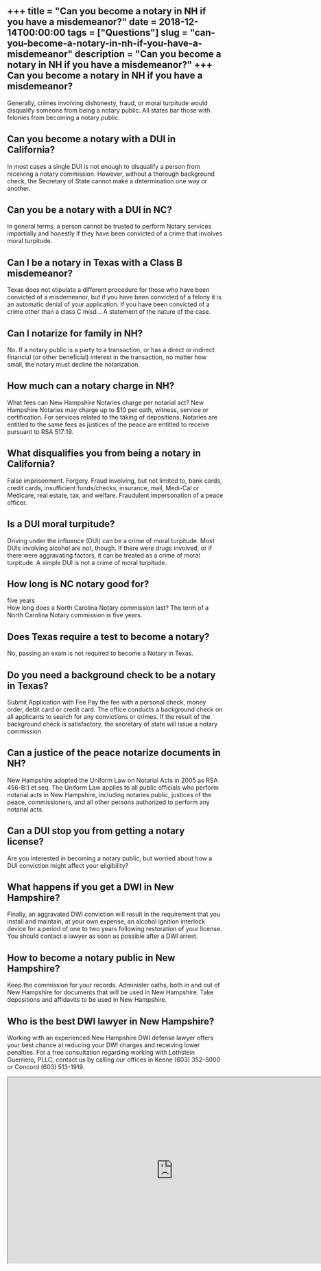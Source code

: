 +++
title = "Can you become a notary in NH if you have a misdemeanor?"
date = 2018-12-14T00:00:00
tags = ["Questions"]
slug = "can-you-become-a-notary-in-nh-if-you-have-a-misdemeanor"
description = "Can you become a notary in NH if you have a misdemeanor?"
+++
Can you become a notary in NH if you have a misdemeanor?
--------------------------------------------------------

Generally, crimes involving dishonesty, fraud, or moral turpitude would disqualify someone from being a notary public. All states bar those with felonies from becoming a notary public.

Can you become a notary with a DUI in California?
-------------------------------------------------

In most cases a single DUI is not enough to disqualify a person from receiving a notary commission. However, without a thorough background check, the Secretary of State cannot make a determination one way or another.

Can you be a notary with a DUI in NC?
-------------------------------------

In general terms, a person cannot be trusted to perform Notary services impartially and honestly if they have been convicted of a crime that involves moral turpitude.

Can I be a notary in Texas with a Class B misdemeanor?
------------------------------------------------------

Texas does not stipulate a different procedure for those who have been convicted of a misdemeanor, but if you have been convicted of a felony it is an automatic denial of your application. If you have been convicted of a crime other than a class C misd… A statement of the nature of the case.

Can I notarize for family in NH?
--------------------------------

No. If a notary public is a party to a transaction, or has a direct or indirect financial (or other beneficial) interest in the transaction, no matter how small, the notary must decline the notarization.

How much can a notary charge in NH?
-----------------------------------

What fees can New Hampshire Notaries charge per notarial act? New Hampshire Notaries may charge up to $10 per oath, witness, service or certification. For services related to the taking of depositions, Notaries are entitled to the same fees as justices of the peace are entitled to receive pursuant to RSA 517:19.

What disqualifies you from being a notary in California?
--------------------------------------------------------

False imprisonment. Forgery. Fraud involving, but not limited to, bank cards, credit cards, insufficient funds/checks, insurance, mail, Medi-Cal or Medicare, real estate, tax, and welfare. Fraudulent impersonation of a peace officer.

Is a DUI moral turpitude?
-------------------------

Driving under the influence (DUI) can be a crime of moral turpitude. Most DUIs involving alcohol are not, though. If there were drugs involved, or if there were aggravating factors, it can be treated as a crime of moral turpitude. A simple DUI is not a crime of moral turpitude.

How long is NC notary good for?
-------------------------------

five years  
How long does a North Carolina Notary commission last? The term of a North Carolina Notary commission is five years.

Does Texas require a test to become a notary?
---------------------------------------------

No, passing an exam is not required to become a Notary in Texas.

Do you need a background check to be a notary in Texas?
-------------------------------------------------------

Submit Application with Fee Pay the fee with a personal check, money order, debit card or credit card. The office conducts a background check on all applicants to search for any convictions or crimes. If the result of the background check is satisfactory, the secretary of state will issue a notary commission.

Can a justice of the peace notarize documents in NH?
----------------------------------------------------

New Hampshire adopted the Uniform Law on Notarial Acts in 2005 as RSA 456-B:1 et seq. The Uniform Law applies to all public officials who perform notarial acts in New Hampshire, including notaries public, justices of the peace, commissioners, and all other persons authorized to perform any notarial acts.

Can a DUI stop you from getting a notary license?
-------------------------------------------------

Are you interested in becoming a notary public, but worried about how a DUI conviction might affect your eligibility?

What happens if you get a DWI in New Hampshire?
-----------------------------------------------

Finally, an aggravated DWI conviction will result in the requirement that you install and maintain, at your own expense, an alcohol ignition interlock device for a period of one to two years following restoration of your license. You should contact a lawyer as soon as possible after a DWI arrest.

How to become a notary public in New Hampshire?
-----------------------------------------------

Keep the commission for your records. Administer oaths, both in and out of New Hampshire for documents that will be used in New Hampshire. Take depositions and affidavits to be used in New Hampshire.

Who is the best DWI lawyer in New Hampshire?
--------------------------------------------

Working with an experienced New Hampshire DWI defense lawyer offers your best chance at reducing your DWI charges and receiving lower penalties. For a free consultation regarding working with Lothstein Guerriero, PLLC, contact us by calling our offices in Keene (603) 352-5000 or Concord (603) 513-1919.

<iframe allow="accelerometer; autoplay; clipboard-write; encrypted-media; gyroscope; picture-in-picture" allowfullscreen="" class="__youtube_prefs__  epyt-is-override  no-lazyload" data-no-lazy="1" data-origheight="433" data-origwidth="770" data-skipgform_ajax_framebjll="" height="433" id="_ytid_33870" loading="lazy" src="https://www.youtube.com/embed/50bMl3EZkz0?enablejsapi=1&autoplay=0&cc_load_policy=0&cc_lang_pref=&iv_load_policy=1&loop=0&modestbranding=0&rel=1&fs=1&playsinline=0&autohide=2&theme=dark&color=red&controls=1&" title="YouTube player" width="770"></iframe>